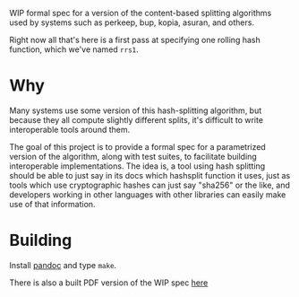 WIP formal spec for a version of the content-based splitting algorithms
used by systems such as perkeep, bup, kopia, asuran, and others.

Right now all that's here is a first pass at specifying one rolling hash
function, which we've named `rrs1`.

# Why

Many systems use some version of this hash-splitting algorithm, but
because they all compute slightly different splits, it's difficult to
write interoperable tools around them.

The goal of this project is to provide a formal spec for a parametrized
version of the algorithm, along with test suites, to facilitate building
interoperable implementations. The idea is, a tool using hash splitting
should be able to just say in its docs which hashsplit function it uses,
just as tools which use cryptographic hashes can just say "sha256" or
the like, and developers working in other languages with other libraries
can easily make use of that information.

# Building

Install [pandoc](https://pandoc.org) and type `make`.

There is also a built PDF version of the WIP spec [here][1]

[1]: https://raw.githubusercontent.com/zenhack/hashsplit-spec/gh-pages/spec.pdf
